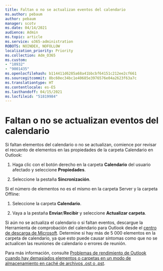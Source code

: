 ```yaml
---
title: Faltan o no se actualizan eventos del calendario
ms.author: pebaum
author: pebaum
manager: scotv
ms.date: 04/14/2021
audience: Admin
ms.topic: article
ms.service: o365-administration
ROBOTS: NOINDEX, NOFOLLOW
localization_priority: Priority
ms.collection: Adm_O365
ms.custom:
- "10932"
- "9001435"
ms.openlocfilehash: b114411d6285a68a41bbcbf64151c212ee2cf661
ms.sourcegitcommit: 8bc60ec34bc1e40685e3976576e04a2623f63a7c
ms.translationtype: HT
ms.contentlocale: es-ES
ms.lasthandoff: 04/15/2021
ms.locfileid: "51819984"
---
```

# <a name="calendar-events-missing-or-not-updating"></a>Faltan o no se actualizan eventos del calendario

Si faltan elementos del calendario o no se actualizan, comience por revisar el recuento de elementos en las propiedades de la carpeta Calendario en Outlook: 

1. Haga clic con el botón derecho en la carpeta **Calendario** del usuario afectado y seleccione **Propiedades**.

1. Seleccione la pestaña **Sincronización**.

Si el número de elementos no es el mismo en la carpeta Server y la carpeta Offline:

1.  Seleccione la carpeta **Calendario**.

1.  Vaya a la pestaña **Enviar**/**Recibir** y seleccione **Actualizar carpeta**.

Si aún no se actualiza el calendario o si faltan eventos, descargue la Herramienta de comprobación del calendario para Outlook desde el [centro de descarga de Microsoft](https://www.microsoft.com/download/details.aspx?id=28786). Determine si hay más de 5 000 elementos en la carpeta de calendario, ya que esto puede causar síntomas como que no se actualicen las reuniones de calendario o errores de reunión. 

Para más información, consulte [Problemas de rendimiento de Outlook cuando hay demasiados elementos o carpetas en un modo de almacenamiento en caché de archivos .ost o .pst](https://docs.microsoft.com/outlook/troubleshoot/performance/performance-issues-if-too-many-items-or-folders).